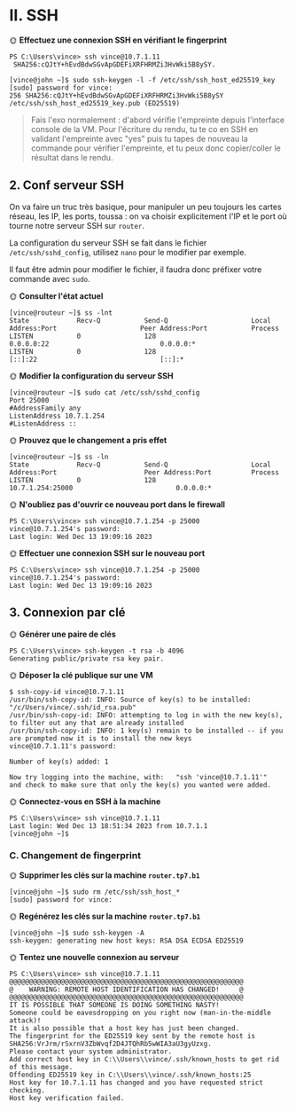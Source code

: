 # II. SSH

🌞 **Effectuez une connexion SSH en vérifiant le fingerprint**

```
PS C:\Users\vince> ssh vince@10.7.1.11
 SHA256:cQJtY+hEvdBdwSGvApGDEFiXRFHRMZi3HvWki5B8ySY.
```

```
[vince@john ~]$ sudo ssh-keygen -l -f /etc/ssh/ssh_host_ed25519_key
[sudo] password for vince:
256 SHA256:cQJtY+hEvdBdwSGvApGDEFiXRFHRMZi3HvWki5B8ySY /etc/ssh/ssh_host_ed25519_key.pub (ED25519)
```

> Fais l'exo normalement : d'abord vérifie l'empreinte depuis l'interface console de la VM. Pour l'écriture du rendu, tu te co en SSH en validant l'empreinte avec "yes" puis tu tapes de nouveau la commande pour vérifier l'empreinte, et tu peux donc copier/coller le résultat dans le rendu.

## 2. Conf serveur SSH

On va faire un truc très basique, pour manipuler un peu toujours les cartes réseau, les IP, les ports, toussa : on va choisir explicitement l'IP et le port où tourne notre serveur SSH sur `router`.

La configuration du serveur SSH se fait dans le fichier `/etc/ssh/sshd_config`, utilisez `nano` pour le modifier par exemple.

Il faut être admin pour modifier le fichier, il faudra donc préfixer votre commande avec `sudo`.

🌞 **Consulter l'état actuel**

```
[vince@routeur ~]$ ss -lnt
State            Recv-Q           Send-Q                     Local Address:Port                     Peer Address:Port           Process
LISTEN           0                128                              0.0.0.0:22                            0.0.0.0:*
LISTEN           0                128                                 [::]:22                               [::]:*
```

🌞 **Modifier la configuration du serveur SSH**

```
[vince@routeur ~]$ sudo cat /etc/ssh/sshd_config
Port 25000
#AddressFamily any
ListenAddress 10.7.1.254
#ListenAddress ::
```


🌞 **Prouvez que le changement a pris effet**

```
[vince@routeur ~]$ ss -ln
State            Recv-Q           Send-Q                     Local Address:Port                      Peer Address:Port          Process
LISTEN           0                128                           10.7.1.254:25000                          0.0.0.0:*
```
🌞 **N'oubliez pas d'ouvrir ce nouveau port dans le firewall**

```
PS C:\Users\vince> ssh vince@10.7.1.254 -p 25000
vince@10.7.1.254's password:
Last login: Wed Dec 13 19:09:16 2023
```

🌞 **Effectuer une connexion SSH sur le nouveau port**

```
PS C:\Users\vince> ssh vince@10.7.1.254 -p 25000
vince@10.7.1.254's password:
Last login: Wed Dec 13 19:09:16 2023
```

## 3. Connexion par clé



🌞 **Générer une paire de clés**

```
PS C:\Users\vince> ssh-keygen -t rsa -b 4096
Generating public/private rsa key pair.
```

🌞 **Déposer la clé publique sur une VM**

```vince@Vincenzo MINGW64 ~
$ ssh-copy-id vince@10.7.1.11
/usr/bin/ssh-copy-id: INFO: Source of key(s) to be installed: "/c/Users/vince/.ssh/id_rsa.pub"
/usr/bin/ssh-copy-id: INFO: attempting to log in with the new key(s), to filter out any that are already installed
/usr/bin/ssh-copy-id: INFO: 1 key(s) remain to be installed -- if you are prompted now it is to install the new keys
vince@10.7.1.11's password:

Number of key(s) added: 1

Now try logging into the machine, with:   "ssh 'vince@10.7.1.11'"
and check to make sure that only the key(s) you wanted were added.

```

🌞 **Connectez-vous en SSH à la machine**

```
PS C:\Users\vince> ssh vince@10.7.1.11
Last login: Wed Dec 13 18:51:34 2023 from 10.7.1.1
[vince@john ~]$
```

### C. Changement de fingerprint


🌞 **Supprimer les clés sur la machine `router.tp7.b1`**

```
[vince@john ~]$ sudo rm /etc/ssh/ssh_host_*
[sudo] password for vince:
```
🌞 **Regénérez les clés sur la machine `router.tp7.b1`**

```
[vince@john ~]$ sudo ssh-keygen -A
ssh-keygen: generating new host keys: RSA DSA ECDSA ED25519
```

🌞 **Tentez une nouvelle connexion au serveur**

```
PS C:\Users\vince> ssh vince@10.7.1.11
@@@@@@@@@@@@@@@@@@@@@@@@@@@@@@@@@@@@@@@@@@@@@@@@@@@@@@@@@@@
@    WARNING: REMOTE HOST IDENTIFICATION HAS CHANGED!     @
@@@@@@@@@@@@@@@@@@@@@@@@@@@@@@@@@@@@@@@@@@@@@@@@@@@@@@@@@@@
IT IS POSSIBLE THAT SOMEONE IS DOING SOMETHING NASTY!
Someone could be eavesdropping on you right now (man-in-the-middle attack)!
It is also possible that a host key has just been changed.
The fingerprint for the ED25519 key sent by the remote host is
SHA256:VrJrm/rSxrnV3ZbWvqf2D4JTQhRb5wWIA3aU3gyUzxg.
Please contact your system administrator.
Add correct host key in C:\\Users\\vince/.ssh/known_hosts to get rid of this message.
Offending ED25519 key in C:\\Users\\vince/.ssh/known_hosts:25
Host key for 10.7.1.11 has changed and you have requested strict checking.
Host key verification failed.
```

